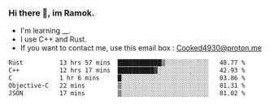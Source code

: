 ### Hi there 👋, im Ramok.

- I'm learning __.
- I use C++ and Rust.
- If you want to contact me, use this email box : Cooked4930@proton.me

<!--START_SECTION:waka-->

```txt
Rust          13 hrs 57 mins  ████████████▒░░░░░░░░░░░░   48.77 %
C++           12 hrs 17 mins  ██████████▓░░░░░░░░░░░░░░   42.93 %
C             1 hr 6 mins     █░░░░░░░░░░░░░░░░░░░░░░░░   03.86 %
Objective-C   22 mins         ▒░░░░░░░░░░░░░░░░░░░░░░░░   01.31 %
JSON          17 mins         ▒░░░░░░░░░░░░░░░░░░░░░░░░   01.02 %
```

<!--END_SECTION:waka-->
